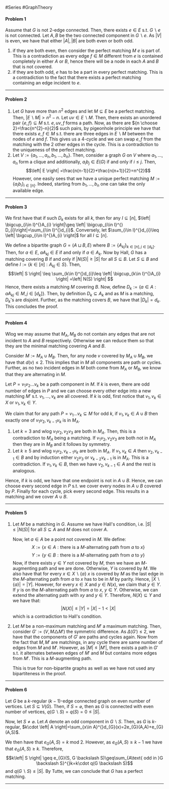 #Series #GraphTheory 

#### Problem 1
Assume that $G$ is not $2$-edge connected. Then, there exists $e\in E$ s.t. $G \backslash e$ is not connected. Let $A,B$ be the two connected component in $G \backslash e$. As $\left| V \right|$ is even, we have that either $\left| A \right|,\left| B \right|$ are both even or both odd.
1. if they are both even, then consider the perfect matching $M$ $e$ is part of. This is a contradiction as every edge $f\in M$ different from $e$ is contained completely in either $A$ or $B$, hence there will be a node in each $A$ and $B$ that is not covered. 
2. if they are both odd, $e$ has to be a part in every perfect matching. This is a contradiction to the fact that there exists a perfect matching containing an edge incident to $e$. 

---
#### Problem 2
1. Let $G$ have more than $n^{2}$ edges and let $M\subseteq E$ be a perfect matching. Then, $\left| E \backslash M \right|> n^2-n$. Let $uv\in E \backslash M$. Then, there exists an unordered pair $\{ e,f \}\subseteq M$ s.t. $e,uv,f$ forms a path. Now, as there are ${n \choose 2}=\frac{n^{2}-n}{2}$ such pairs, by pigeonhole principle we have that there exists $e,f\in M$ s.t. there are three edges in $E \backslash M$ between the nodes of $e$ and $f$. This gives us a $4$-cycle and we can swap $e,f$ from the matching with the 2 other edges in the cycle. This is a contradiction to the uniqueness of the perfect matching.
2. Let $V:=\{ a_{1},\dots,a_{n},b_{1},\dots,b_{n} \}$. Then, consider a graph $G$ on $V$ where $a_{1},\dots,a_{n}$ form a clique and additionally, $a_{i}b_{j}\in E(G)$ if and only if $i\leq j$. Then, $$\left| E \right| =\frac{n(n-1)}{2}+\frac{n(n+1)}{2}=n^{2}$$However, one easily sees that we have a unique perfect matching $M:=\{ a_{i}b_{i} \}_{i\in[n]}$. Indeed, starting from $b_{1},\dots,b_{n}$ one can take the only available edge. 

---
#### Problem 3

We first have that if such $D_{k}$ exists for all $k$, then for any $I\subseteq [n]$, $\left| \bigcup_{i\in I}^{}A_{i} \right|\geq \left| \bigcup_{i\in I}^{} D_{i}\right|=\sum_{i\in I}^{}d_{i}$. Conversely, let $\sum_{i\in I}^{}d_{i}\leq \left| \bigcup_{i\in I}^{}A_{i} \right|$ for all $I\subseteq [n]$. 

We define a bipartite graph $G=(A\sqcup B,E)$ where $B:=\{ A_{kj} \}_{k\in [n],j\in [d_{k}]}$. Then, for $a\in E$, $aA_{kj}\in E$ if and only if $a\in A_{k}$. Now by Hall, $G$ has a matching covering $B$ if and only if $\left| N(S) \right|\geq \left| S \right|$ for all $S\subseteq B$. Let $S\subseteq B$ and define $I:=\{ k\in[n]:A_{kj}\in S \}$. Then, $$\left| S \right| \leq \sum_{k\in I}^{}d_{i}\leq \left| \bigcup_{k\in I}^{}A_{i} \right| =\left| N(S) \right| $$Hence, there exists a matching $M$ covering $B$. Now, define $D_{k}:=\{ a\in A: aA_{kj} \in M,j\in [d_{k}]\}$. Then, by definition $D_{k}\subseteq A_{k}$ and as $M$ is a matching, $D_{k}$'s are disjoint. Further, as the matching covers $B$, we have that $\left| D_{k} \right|=d_{k}$. This concludes the proof.

---
#### Problem 4
Wlog we may assume that $M_{A},M_{B}$ do not contain any edges that are not incident to $A$ and $B$ respectively. Otherwise we can reduce them so that they are the minimal matching covering $A$ and $B$. 

Consider $M:= M_{A}\cup M_{B}$. Then, for any node $v$ covered by $M_{A}\cup M_{B}$, we have that $d(v)\leq 2$. This implies that in $M$ all components are path or cycles. Further, as no two incident edges in $M$ both come from $M_{A}$ or $M_{B}$, we know that they are alternating in $M$. 

Let $P=v_{1}v_{2}\dots v_{k}$ be a path component in $M$. If $k$ is even, there are odd number of edges in $P$ and we can choose every other edge into a new matching $M'$ s.t. $v_{1},\dots,v_{k}$ are all covered. If $k$ is odd, first notice that $v_{1},v_{k}\in X$ or $v_{1},v_{k}\in Y$. 

We claim that for any path $P=v_{1}\dots v_{k}\subseteq M$ for odd $k$, if $v_{1},v_{k}\in A\cup B$ then exactly one of $v_{1}v_{2},v_{k-1}v_{k}$ is in $M_{A}$.
1. Let $k=3$ and wlog $v_{1}v_{2},v_{2}v_{3}$ are both in $M_{A}$. Then, this is a contradiction to $M_{A}$ being a matching. If $v_{1}v_{2},v_{2}v_{3}$ are both not in $M_{A}$ then they are in $M_{B}$ and it follows by symmetry.
2. Let $k\geq 5$ and wlog $v_{1}v_{2},v_{k-1}v_{k}$ are both in $M_{A}$. If $v_{1},v_{k}\in A$ then $v_{2},v_{k-1}\in B$ and by induction either $v_{2}v_{3}$ or $v_{k-2}v_{k-1}$ is in $M_{A}$. This is a contradiction. If $v_{1},v_{k}\in B$, then we have $v_{2},v_{k-1}\in A$ and the rest is analogous.

Hence, if $k$ is odd, we have that one endpoint is not in $A\cup B$. Hence, we can choose every second edge in $P$ s.t. we cover every nodes in $A\cup B$ covered by $P$. Finally for each cycle, pick every second edge.  This results in a matching and we cover $A\cup B$. 

---
#### Problem 5
1. Let $M$ be a matching in $G$. Assume we have Hall's condition, i.e. $\left| S \right|\leq \left| N(S) \right|$ for all $S\subseteq A$ and $M$ does not cover $A$. 
   
   Now, let $a\in A$ be a point not covered in $M$. We define: $$X:=\{ x\in A: \text{there is a }M\text{-alternating path from }a\text{ to }x \}$$$$Y:=\{ y\in B: \text{there is a }M\text{-alternating path from }a\text{ to }y\}$$Now, if there exists $y\in Y$ not covered by $M$, then we have an $M$-augmenting path and we are done. Otherwise, $Y$ is covered by $M$. We also have that for every $x\in X \backslash \{ a \}$ $x$ is covered by $M$ as the last edge in the $M$-alternating path from $a$ to $x$ has to be in $M$ by parity. Hence, $\left| X \backslash\{ a \} \right|=\left| Y \right|$. However, for every $x\in X$ and $y\in N(x)$, we claim that $y\in Y$. If $y$ is on the $M$-alternating path from $a$ to $x$, $y\in Y$. Otherwise, we can extend the alternating path with $xy$ and $y\in Y$. Therefore, $N(X)\subseteq Y$ and we have that: $$\left| N(X) \right| \leq \left| Y \right| =\left| X \right| -1<\left| X \right| $$which is a contradiction to Hall's condition.
2. Let $M$ be a non-maximum matching and $M'$ a maximum matching. Then, consider $G':=(V,M\triangle M')$ the symmetric difference. As $\Delta(G')\leq 2$, we have that the components of $G'$ are paths and cycles again. Now from the fact that $M,M'$ are matchings, in any cycle there are same number of edges from $M$ and $M'$. However, as $\left| M \right|\leq \left| M' \right|$, there exists a path in $G'$ s.t. it alternates between edges of $M'$ and $M$ but contains more edges from $M'$. This is a $M$-augmenting path.
   
   This is true for non-bipartite graphs as well as we have not used any bipartiteness in the proof.

---
#### Problem 6
Let $G$ be a $k$-regular $(k-1)$-edge connected graph on even number of vertices. Let $S\subseteq V(G)$. Then, if $S=\varnothing$, then as $G$ is connected with even number of vertices, $q(G \backslash S)=q(S)=0\leq \left| S \right|$.

Now, let $S\neq \varnothing$. Let $A$ denote an odd component in $G \backslash S$. Then, as $G$ is $k$-regular, $k\cdot \left| A \right|=\sum_{x\in A}^{}d_{G}(x)=2e_{G}(A,A)+e_{G}(A,S)$. 

We then have that $e_{G}(A,S)=k$ mod $2$. However, as $e_{G}(A,S)\geq k-1$ we have that $e_{G}(A,S)\geq k$. Therefore, $$k\left| S \right| \geq e_{G}(S, G \backslash S)\geq\sum_{A\text{ odd in }G \backslash S}^{}k=k\cdot q(G \backslash S)$$and $q(G \backslash S)\leq \left| S \right|$. By Tutte, we can conclude that $G$ has a perfect matching.

---
